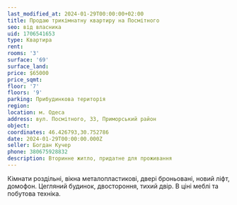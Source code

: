```yaml
---
last_modified_at: 2024-01-29T00:00:00+02:00
title: Продаю трикімнатну квартиру на Посмітного
seo: від власника
uid: 1706541653
type: Квартира
rent:
rooms: '3'
surface: '69'
surface_land:
price: $65000
price_sqmt:
floor: '7'
floors: '9'
parking: Прибудинкова територія
region:
location: м. Одеса
address: вул. Посмітного, 33, Приморський район
object:
coordinates: 46.426793,30.752786
date: 2024-01-29T00:00:00.000Z
seller: Богдан Кучер
phone: 380675928832
description: Вторинне житло, придатне для проживання
---
```


Кімнати роздільні, вікна металопластикові, двері броньовані, новий ліфт, домофон. Цегляний будинок, двостороння, тихий двір. В ціні меблі та побутова техніка.
